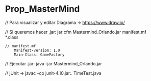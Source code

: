 # Prop_MasterMind
// Para visualizar y editar Diagrama -> https://www.draw.io/

// Si queremos hacer .jar:
	jar cfm Mastermind_Orlando.jar manifest.mf *.class    

	// manifest.mf
		Manifest-version: 1.0
		Main-Class: GameFactory

// Ejecutar .jar:
	java -jar Mastermind_Orlando.jar

// jUnit -> javac -cp junit-4.10.jar:. TimeTest.java
